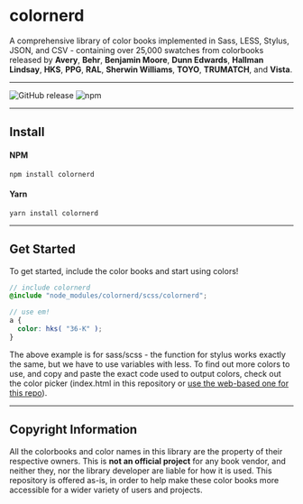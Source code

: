 # colornerd

A comprehensive library of color books implemented in Sass, LESS, Stylus, JSON, and CSV - containing over 25,000 swatches from colorbooks released by **Avery**, **Behr**, **Benjamin Moore**, **Dunn Edwards**, **Hallman Lindsay**, **HKS**, **PPG**, **RAL**, **Sherwin Williams**, **TOYO**, **TRUMATCH**, and **Vista**.

*****

![GitHub release](https://img.shields.io/github/release/jpederson/colornerd.svg?label=github) ![npm](https://img.shields.io/npm/v/colornerd.svg)

*****

## Install

#### NPM

```shell
npm install colornerd
```

#### Yarn

```shell
yarn install colornerd
```

*****

## Get Started

To get started, include the color books and start using colors! 

```scss
// include colornerd
@include "node_modules/colornerd/scss/colornerd";

// use em!
a {
  color: hks( "36-K" );
}

```

The above example is for sass/scss - the function for stylus works exactly the same, but we have to use variables with less. To find out more colors to use, and copy and paste the exact code used to output colors, check out the color picker (index.html in this repository or [use the web-based one for this repo](https://jpederson.com/colornerd/)).

*****

## Copyright Information

 All the colorbooks and color names in this library are the property of their respective owners. This is **not an official project** for any book vendor, and neither they, nor the library developer are liable for how it is used. This repository is offered as-is, in order to help make these color books more accessible for a wider variety of users and projects.

